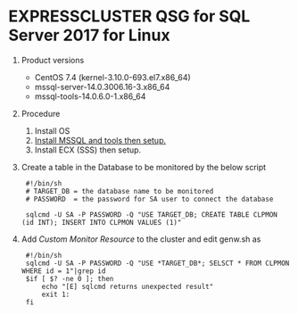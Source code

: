 # EXPRESSCLUSTER QSG for SQL Server 2017 for Linux

1. Product versions
	- CentOS 7.4 (kernel-3.10.0-693.el7.x86_64)
	- mssql-server-14.0.3006.16-3.x86_64
	- mssql-tools-14.0.6.0-1.x86_64

2. Procedure

	1. Install OS
	2. [Install MSSQL and tools then setup.](https://docs.microsoft.com/ja-jp/sql/linux/quickstart-install-connect-red-hat)
	3. Install ECX (SSS) then setup.

3. Create a table in the Database to be monitored by the below script

		#!/bin/sh
		# TARGET_DB	= the database name to be monitored  
		# PASSWORD	= the password for SA user to connect the database

		sqlcmd -U SA -P PASSWORD -Q "USE TARGET_DB; CREATE TABLE CLPMON (id INT); INSERT INTO CLPMON VALUES (1)"

4. Add *Custom Monitor Resource* to the cluster and edit genw.sh as

		#!/bin/sh
		sqlcmd -U SA -P PASSWORD -Q "USE *TARGET_DB*; SELSCT * FROM CLPMON WHERE id = 1"|grep id
		$if [ $? -ne 0 ]; then
			echo "[E] sqlcmd returns unexpected result"
			exit 1:
		fi

